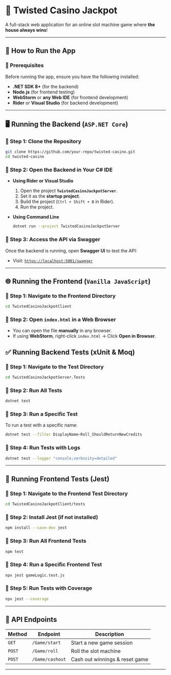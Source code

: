 # 🎰 Twisted Casino Jackpot

A full-stack web application for an online slot machine game where **the house always wins**!

---

## 🚀 How to Run the App

### **🔹 Prerequisites**
Before running the app, ensure you have the following installed:
- **.NET SDK 8+** (for the backend)
- **Node.js** (for frontend testing)
- **WebStorm** or **any Web IDE** (for frontend development)
- **Rider** or **Visual Studio** (for backend development)

---

## 🖥️ Running the Backend (`ASP.NET Core`)

### **🔹 Step 1: Clone the Repository**
```sh
git clone https://github.com/your-repo/twisted-casino.git
cd twisted-casino
```

### **🔹 Step 2: Open the Backend in Your C# IDE**
- **Using Rider or Visual Studio**
  1. Open the project **`TwistedCasinoJackpotServer`**.
  2. Set it as the **startup project**.
  3. Build the project (`Ctrl + Shift + B` in Rider).
  4. Run the project.

- **Using Command Line**
  ```sh
  dotnet run --project TwistedCasinoJackpotServer
  ```

### **🔹 Step 3: Access the API via Swagger**
Once the backend is running, open **Swagger UI** to test the API:
- Visit: [`https://localhost:5001/swagger`](https://localhost:5001/swagger)

---

## 🌐 Running the Frontend (`Vanilla JavaScript`)

### **🔹 Step 1: Navigate to the Frontend Directory**
```sh
cd TwistedCasinoJackpotClient
```

### **🔹 Step 2: Open `index.html` in a Web Browser**
- You can open the file **manually** in any browser.
- If using **WebStorm**, right-click `index.html` → Click **Open in Browser**.


## ✅ Running Backend Tests (xUnit & Moq)

### **🔹 Step 1: Navigate to the Test Directory**
```sh
cd TwistedCasinoJackpotServer.Tests
```

### **🔹 Step 2: Run All Tests**
```sh
dotnet test
```

### **🔹 Step 3: Run a Specific Test**
To run a test with a specific name:
```sh
dotnet test --filter DisplayName~Roll_ShouldReturnNewCredits
```

### **🔹 Step 4: Run Tests with Logs**
```sh
dotnet test --logger "console;verbosity=detailed"
```

---

## 🧪 Running Frontend Tests (Jest)

### **🔹 Step 1: Navigate to the Frontend Test Directory**
```sh
cd TwistedCasinoJackpotClient/tests
```

### **🔹 Step 2: Install Jest (if not installed)**
```sh
npm install --save-dev jest
```

### **🔹 Step 3: Run All Frontend Tests**
```sh
npm test
```

### **🔹 Step 4: Run a Specific Frontend Test**
```sh
npx jest gameLogic.test.js
```

### **🔹 Step 5: Run Tests with Coverage**
```sh
npx jest --coverage
```

---

## 🔗 API Endpoints

| **Method** | **Endpoint**       | **Description**                 |
|------------|-------------------|---------------------------------|
| `GET`      | `/Game/start`      | Start a new game session       |
| `POST`     | `/Game/roll`       | Roll the slot machine          |
| `POST`     | `/Game/cashout`    | Cash out winnings & reset game |

---


